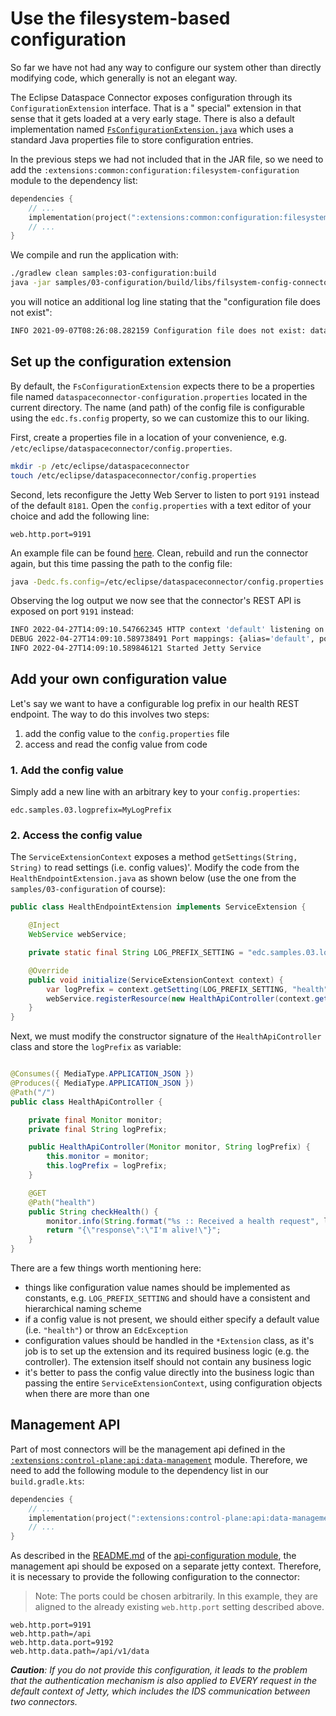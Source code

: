 # Use the filesystem-based configuration

So far we have not had any way to configure our system other than directly modifying code, which generally is not an
elegant way.

The Eclipse Dataspace Connector exposes configuration through its `ConfigurationExtension` interface. That is a "
special" extension in that sense that it gets loaded at a very early stage. There is also a default implementation
named [`FsConfigurationExtension.java`](../../extensions/common/configuration/filesystem-configuration/src/main/java/org/eclipse/dataspaceconnector/configuration/fs/FsConfigurationExtension.java)
which uses a standard Java properties file to store configuration entries.

In the previous steps we had not included that in the JAR file, so we need to add
the `:extensions:common:configuration:filesystem-configuration` module to the dependency list:

```kotlin
dependencies {
    // ...
    implementation(project(":extensions:common:configuration:filesystem-configuration"))
    // ...
}
```

We compile and run the application with:

```bash
./gradlew clean samples:03-configuration:build
java -jar samples/03-configuration/build/libs/filsystem-config-connector.jar
```

you will notice an additional log line stating that the "configuration file does not exist":

```bash
INFO 2021-09-07T08:26:08.282159 Configuration file does not exist: dataspaceconnector-configuration.properties. Ignoring.
```

## Set up the configuration extension

By default, the `FsConfigurationExtension` expects there to be a properties file
named `dataspaceconnector-configuration.properties` located in the current directory. The name (and path) of the config
file is configurable using the `edc.fs.config` property, so we can customize this to our liking.

First, create a properties file in a location of your convenience,
e.g. `/etc/eclipse/dataspaceconnector/config.properties`.

```bash
mkdir -p /etc/eclipse/dataspaceconnector
touch /etc/eclipse/dataspaceconnector/config.properties
```

Second, lets reconfigure the Jetty Web Server to listen to port `9191` instead of the default `8181`. Open
the `config.properties` with a text editor of your choice and add the following line:

```properties
web.http.port=9191
```

An example file can be found [here](config.properties). Clean, rebuild and run the connector again, but this time
passing the path to the config file:

```bash
java -Dedc.fs.config=/etc/eclipse/dataspaceconnector/config.properties -jar samples/03-configuration/build/libs/filsystem-config-connector.jar
```

Observing the log output we now see that the connector's REST API is exposed on port `9191` instead:

```bash
INFO 2022-04-27T14:09:10.547662345 HTTP context 'default' listening on port 9191      <-- this is the relevant line
DEBUG 2022-04-27T14:09:10.589738491 Port mappings: {alias='default', port=9191, path='/api'}   
INFO 2022-04-27T14:09:10.589846121 Started Jetty Service

```

## Add your own configuration value

Let's say we want to have a configurable log prefix in our health REST endpoint. The way to do this involves two steps:

1. add the config value to the `config.properties` file
2. access and read the config value from code

### 1. Add the config value

Simply add a new line with an arbitrary key to your `config.properties`:

```properties
edc.samples.03.logprefix=MyLogPrefix
```

### 2. Access the config value

The `ServiceExtensionContext` exposes a method `getSettings(String, String)` to read settings (i.e. config values)'.
Modify the code from the `HealthEndpointExtension.java` as shown below (use the one from the `samples/03-configuration`
of course):

```java
public class HealthEndpointExtension implements ServiceExtension {

    @Inject
    WebService webService;

    private static final String LOG_PREFIX_SETTING = "edc.samples.03.logprefix"; // this constant is new

    @Override
    public void initialize(ServiceExtensionContext context) {
        var logPrefix = context.getSetting(LOG_PREFIX_SETTING, "health"); //this line is new
        webService.registerResource(new HealthApiController(context.getMonitor(), logPrefix));
    }
}
```

Next, we must modify the constructor signature of the `HealthApiController` class and store the `logPrefix` as variable:

```java

@Consumes({ MediaType.APPLICATION_JSON })
@Produces({ MediaType.APPLICATION_JSON })
@Path("/")
public class HealthApiController {

    private final Monitor monitor;
    private final String logPrefix;

    public HealthApiController(Monitor monitor, String logPrefix) {
        this.monitor = monitor;
        this.logPrefix = logPrefix;
    }

    @GET
    @Path("health")
    public String checkHealth() {
        monitor.info(String.format("%s :: Received a health request", logPrefix));
        return "{\"response\":\"I'm alive!\"}";
    }
}
```

There are a few things worth mentioning here:

- things like configuration value names should be implemented as constants, e.g. `LOG_PREFIX_SETTING` and should have a
  consistent and hierarchical naming scheme
- if a config value is not present, we should either specify a default value (i.e. `"health"`) or throw
  an `EdcException`
- configuration values should be handled in the `*Extension` class, as it's job is to set up the extension and its
  required business logic (e.g. the controller). The extension itself should not contain any business logic
- it's better to pass the config value directly into the business logic than passing the
  entire `ServiceExtensionContext`, using configuration objects when there are more than one

## Management API

Part of most connectors will be the management api defined in the
[`:extensions:control-plane:api:data-management`](../../extensions/control-plane/api/data-management/) module. Therefore, we need to add the following
module to the dependency list in our `build.gradle.kts`:

```kotlin
dependencies {
    // ...
    implementation(project(":extensions:control-plane:api:data-management"))
    // ...
}
```

As described in the [README.md](../../extensions/control-plane/api/data-management/api-configuration/README.md) of
the [api-configuration module](../../extensions/control-plane/api/data-management/api-configuration), the management api should be
exposed on a separate jetty context. Therefore, it is necessary to provide the following configuration to the connector:

> Note: The ports could be chosen arbitrarily. In this example, they are aligned to the already existing `web.http.port` setting described above.

```properties
web.http.port=9191
web.http.path=/api
web.http.data.port=9192
web.http.data.path=/api/v1/data
```

_**Caution**: If you do not provide this configuration, it leads to the problem that the authentication mechanism is
also applied to EVERY request in the _default_ context of Jetty, which includes the IDS communication between two
connectors._
